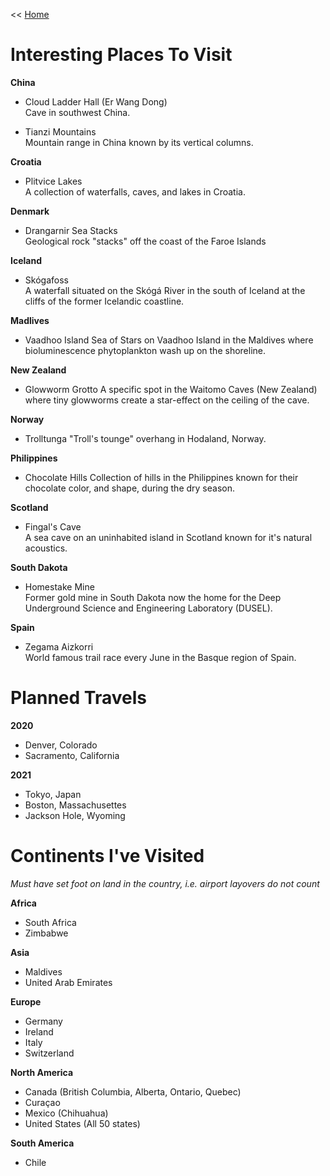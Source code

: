 << [Home](https://github.com/dubrie/public)

Interesting Places To Visit
===========================
**China**
* Cloud Ladder Hall (Er Wang Dong)  
Cave in southwest China.  

* Tianzi Mountains  
Mountain range in China known by its vertical columns.

**Croatia**
* Plitvice Lakes  
A collection of waterfalls, caves, and lakes in Croatia.

**Denmark**
* Drangarnir Sea Stacks  
Geological rock "stacks" off the coast of the Faroe Islands  

**Iceland**
* Skógafoss  
A waterfall situated on the Skógá River in the south of Iceland at the cliffs of the former Icelandic coastline.  

**Madlives**
* Vaadhoo Island
Sea of Stars on Vaadhoo Island in the Maldives where bioluminescence phytoplankton wash up on the shoreline.

**New Zealand**
* Glowworm Grotto
A specific spot in the Waitomo Caves (New Zealand) where tiny glowworms create a star-effect on the ceiling of the cave.

**Norway**
* Trolltunga
"Troll's tounge" overhang in Hodaland, Norway.

**Philippines**
* Chocolate Hills 
Collection of hills in the Philippines known for their chocolate color, and shape, during the dry season.

**Scotland** 
* Fingal's Cave  
A sea cave on an uninhabited island in Scotland known for it's natural acoustics.

**South Dakota**
* Homestake Mine  
Former gold mine in South Dakota now the home for the Deep Underground Science and Engineering Laboratory (DUSEL).

**Spain**
* Zegama Aizkorri  
World famous trail race every June in the Basque region of Spain. 

Planned Travels  
=======================

**2020**
- Denver, Colorado
- Sacramento, California

**2021**
- Tokyo, Japan
- Boston, Massachusettes
- Jackson Hole, Wyoming

Continents I've Visited
=======================
*Must have set foot on land in the country, i.e. airport layovers do not count*  

**Africa**  
- South Africa
- Zimbabwe  

**Asia**  
- Maldives
- United Arab Emirates

**Europe**  
- Germany
- Ireland
- Italy
- Switzerland

**North America**  
- Canada (British Columbia, Alberta, Ontario, Quebec) 
- Curaçao  
- Mexico (Chihuahua)
- United States (All 50 states)

**South America**  
- Chile
